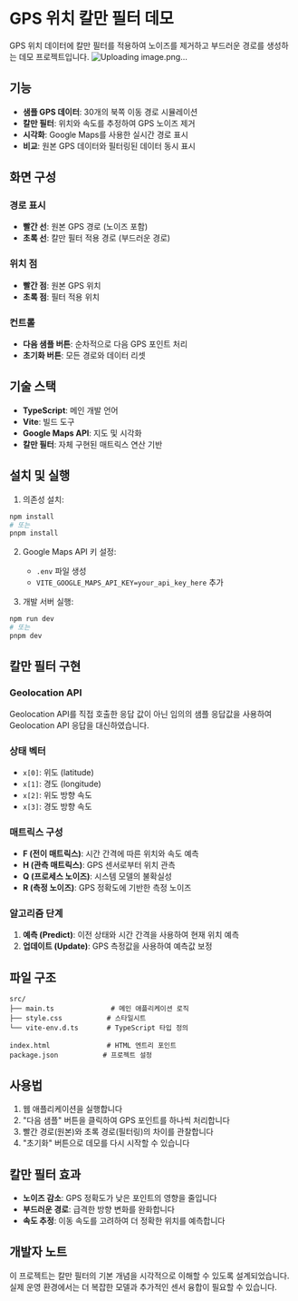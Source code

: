 # GPS 위치 칼만 필터 데모

GPS 위치 데이터에 칼만 필터를 적용하여 노이즈를 제거하고 부드러운 경로를 생성하는 데모 프로젝트입니다.
![Uploading image.png…]()


## 기능

- **샘플 GPS 데이터**: 30개의 북쪽 이동 경로 시뮬레이션
- **칼만 필터**: 위치와 속도를 추정하여 GPS 노이즈 제거
- **시각화**: Google Maps를 사용한 실시간 경로 표시
- **비교**: 원본 GPS 데이터와 필터링된 데이터 동시 표시

## 화면 구성

### 경로 표시
- **빨간 선**: 원본 GPS 경로 (노이즈 포함)
- **초록 선**: 칼만 필터 적용 경로 (부드러운 경로)

### 위치 점
- **빨간 점**: 원본 GPS 위치
- **초록 점**: 필터 적용 위치

### 컨트롤
- **다음 샘플 버튼**: 순차적으로 다음 GPS 포인트 처리
- **초기화 버튼**: 모든 경로와 데이터 리셋

## 기술 스택

- **TypeScript**: 메인 개발 언어
- **Vite**: 빌드 도구
- **Google Maps API**: 지도 및 시각화
- **칼만 필터**: 자체 구현된 매트릭스 연산 기반

## 설치 및 실행

1. 의존성 설치:
```bash
npm install
# 또는
pnpm install
```

2. Google Maps API 키 설정:
   - `.env` 파일 생성
   - `VITE_GOOGLE_MAPS_API_KEY=your_api_key_here` 추가

3. 개발 서버 실행:
```bash
npm run dev
# 또는
pnpm dev
```

## 칼만 필터 구현

### Geolocation API
Geolocation API를 직접 호출한 응답 값이 아닌 임의의 샘플 응답값을 사용하여 Geolocation API 응답을 대신하였습니다.

### 상태 벡터
- `x[0]`: 위도 (latitude)
- `x[1]`: 경도 (longitude)  
- `x[2]`: 위도 방향 속도
- `x[3]`: 경도 방향 속도

### 매트릭스 구성
- **F (전이 매트릭스)**: 시간 간격에 따른 위치와 속도 예측
- **H (관측 매트릭스)**: GPS 센서로부터 위치 관측
- **Q (프로세스 노이즈)**: 시스템 모델의 불확실성
- **R (측정 노이즈)**: GPS 정확도에 기반한 측정 노이즈

### 알고리즘 단계
1. **예측 (Predict)**: 이전 상태와 시간 간격을 사용하여 현재 위치 예측
2. **업데이트 (Update)**: GPS 측정값을 사용하여 예측값 보정

## 파일 구조

```
src/
├── main.ts              # 메인 애플리케이션 로직
├── style.css           # 스타일시트
└── vite-env.d.ts       # TypeScript 타입 정의

index.html              # HTML 엔트리 포인트
package.json           # 프로젝트 설정
```

## 사용법

1. 웹 애플리케이션을 실행합니다
2. "다음 샘플" 버튼을 클릭하여 GPS 포인트를 하나씩 처리합니다
3. 빨간 경로(원본)와 초록 경로(필터링)의 차이를 관찰합니다
4. "초기화" 버튼으로 데모를 다시 시작할 수 있습니다

## 칼만 필터 효과

- **노이즈 감소**: GPS 정확도가 낮은 포인트의 영향을 줄입니다
- **부드러운 경로**: 급격한 방향 변화를 완화합니다
- **속도 추정**: 이동 속도를 고려하여 더 정확한 위치를 예측합니다

## 개발자 노트

이 프로젝트는 칼만 필터의 기본 개념을 시각적으로 이해할 수 있도록 설계되었습니다. 실제 운영 환경에서는 더 복잡한 모델과 추가적인 센서 융합이 필요할 수 있습니다.
